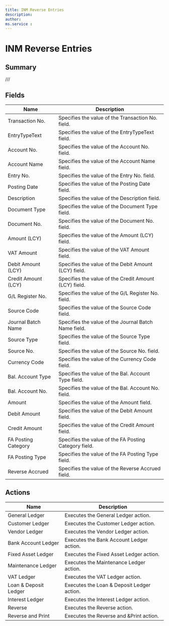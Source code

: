 ```yaml
---
title: INM Reverse Entries
description: 
author: 
ms.service : 
---
```


# INM Reverse Entries

## Summary

///

## Fields
<!-- You need to leave a space betwenn | your text and | -->

| Name | Description |
| ---- | ---- |
| Transaction No. | Specifies the value of the Transaction No. field. |
| EntryTypeText | Specifies the value of the EntryTypeText field. |
| Account No. | Specifies the value of the Account No. field. |
| Account Name | Specifies the value of the Account Name field. |
| Entry No. | Specifies the value of the Entry No. field. |
| Posting Date | Specifies the value of the Posting Date field. |
| Description | Specifies the value of the Description field. |
| Document Type | Specifies the value of the Document Type field. |
| Document No. | Specifies the value of the Document No. field. |
| Amount (LCY) | Specifies the value of the Amount (LCY) field. |
| VAT Amount | Specifies the value of the VAT Amount field. |
| Debit Amount (LCY) | Specifies the value of the Debit Amount (LCY) field. |
| Credit Amount (LCY) | Specifies the value of the Credit Amount (LCY) field. |
| G/L Register No. | Specifies the value of the G/L Register No. field. |
| Source Code | Specifies the value of the Source Code field. |
| Journal Batch Name | Specifies the value of the Journal Batch Name field. |
| Source Type | Specifies the value of the Source Type field. |
| Source No. | Specifies the value of the Source No. field. |
| Currency Code | Specifies the value of the Currency Code field. |
| Bal. Account Type | Specifies the value of the Bal. Account Type field. |
| Bal. Account No. | Specifies the value of the Bal. Account No. field. |
| Amount | Specifies the value of the Amount field. |
| Debit Amount | Specifies the value of the Debit Amount field. |
| Credit Amount | Specifies the value of the Credit Amount field. |
| FA Posting Category | Specifies the value of the FA Posting Category field. |
| FA Posting Type | Specifies the value of the FA Posting Type field. |
| Reverse Accrued | Specifies the value of the Reverse Accrued field. |

## Actions

| Name | Description |
| ---- | ---- |
| General Ledger | Executes the General Ledger action. |
| Customer Ledger | Executes the Customer Ledger action. |
| Vendor Ledger | Executes the Vendor Ledger action. |
| Bank Account Ledger | Executes the Bank Account Ledger action. |
| Fixed Asset Ledger | Executes the Fixed Asset Ledger action. |
| Maintenance Ledger | Executes the Maintenance Ledger action. |
| VAT Ledger | Executes the VAT Ledger action. |
| Loan & Deposit Ledger | Executes the Loan & Deposit Ledger action. |
| Interest Ledger | Executes the Interest Ledger action. |
| Reverse | Executes the Reverse action. |
| Reverse and Print | Executes the Reverse and &Print action. |
